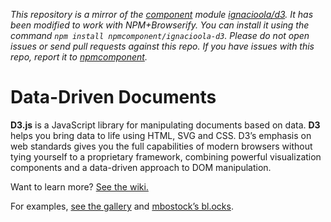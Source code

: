 *This repository is a mirror of the [component](http://component.io) module [ignacioola/d3](http://github.com/ignacioola/d3). It has been modified to work with NPM+Browserify. You can install it using the command `npm install npmcomponent/ignacioola-d3`. Please do not open issues or send pull requests against this repo. If you have issues with this repo, report it to [npmcomponent](https://github.com/airportyh/npmcomponent).*
# Data-Driven Documents

**D3.js** is a JavaScript library for manipulating documents based on data. **D3** helps you bring data to life using HTML, SVG and CSS. D3’s emphasis on web standards gives you the full capabilities of modern browsers without tying yourself to a proprietary framework, combining powerful visualization components and a data-driven approach to DOM manipulation.

Want to learn more? [See the wiki.](/mbostock/d3/wiki)

For examples, [see the gallery](/mbostock/d3/wiki/Gallery) and [mbostock’s bl.ocks](http://bl.ocks.org/mbostock).

